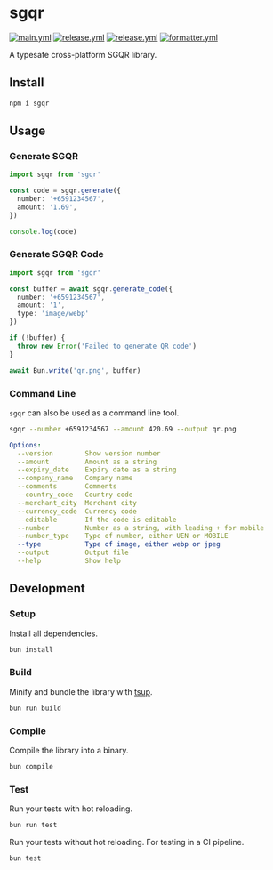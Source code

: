 # sgqr

[![main.yml](https://github.com/winstxnhdw/sgqr/actions/workflows/main.yml/badge.svg)](https://github.com/winstxnhdw/sgqr/actions/workflows/main.yml)
[![release.yml](https://github.com/winstxnhdw/sgqr/actions/workflows/release.yml/badge.svg)](https://github.com/winstxnhdw/sgqr/actions/workflows/release.yml)
[![release.yml](https://github.com/winstxnhdw/sgqr/actions/workflows/publish.yml/badge.svg)](https://github.com/winstxnhdw/sgqr/actions/workflows/publish.yml)
[![formatter.yml](https://github.com/winstxnhdw/sgqr/actions/workflows/formatter.yml/badge.svg)](https://github.com/winstxnhdw/sgqr/actions/workflows/formatter.yml)

A typesafe cross-platform SGQR library.

## Install

```bash
npm i sgqr
```

## Usage

### Generate SGQR

```ts
import sgqr from 'sgqr'

const code = sgqr.generate({
  number: '+6591234567',
  amount: '1.69',
})

console.log(code)
```

### Generate SGQR Code

```ts
import sgqr from 'sgqr'

const buffer = await sgqr.generate_code({
  number: '+6591234567',
  amount: '1',
  type: 'image/webp'
})

if (!buffer) {
  throw new Error('Failed to generate QR code')
}

await Bun.write('qr.png', buffer)
```

### Command Line

`sgqr` can also be used as a command line tool.

```bash
sgqr --number +6591234567 --amount 420.69 --output qr.png
```

```yml
Options:
  --version        Show version number                                  [boolean]
  --amount         Amount as a string                                   [string] [required]
  --expiry_date    Expiry date as a string                              [string]
  --company_name   Company name                                         [string]
  --comments       Comments                                             [string]
  --country_code   Country code                                         [string]
  --merchant_city  Merchant city                                        [string]
  --currency_code  Currency code                                        [string]
  --editable       If the code is editable                              [boolean]
  --number         Number as a string, with leading + for mobile        [string] [required]
  --number_type    Type of number, either UEN or MOBILE                 [string]
  --type           Type of image, either webp or jpeg                   [choices: "image/webp", "image/jpeg"]
  --output         Output file                                          [string] [required]
  --help           Show help                                            [boolean]
```

## Development

### Setup

Install all dependencies.

```bash
bun install
```

### Build

Minify and bundle the library with [tsup](https://github.com/egoist/tsup).

```bash
bun run build
```

### Compile

Compile the library into a binary.

```bash
bun compile
```

### Test

Run your tests with hot reloading.

```bash
bun run test
```

Run your tests without hot reloading. For testing in a CI pipeline.

```bash
bun test
```
